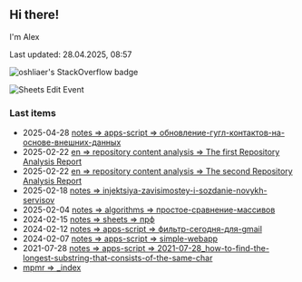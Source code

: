 ## Hi there!

I'm Alex

Last updated: 28.04.2025, 08:57

![oshliaer's StackOverflow badge](https://stackexchange.com/users/flair/1484496.png)

![Sheets Edit Event](https://en1t1jt2c6ghd7u.m.pipedream.net)

### Last items

- 2025-04-28 [notes => apps-script => обновление-гугл-контактов-на-основе-внешних-данных](docs/notes/apps-script/обновление-гугл-контактов-на-основе-внешних-данных.md)
- 2025-02-22 [en => repository content analysis => The first Repository Analysis Report](docs/en/repository%20content%20analysis/The%20first%20Repository%20Analysis%20Report.md)
- 2025-02-22 [en => repository content analysis => The second Repository Analysis Report](docs/en/repository%20content%20analysis/The%20second%20Repository%20Analysis%20Report.md)
- 2025-02-18 [notes => injektsiya-zavisimostey-i-sozdanie-novykh-servisov](docs/notes/injektsiya-zavisimostey-i-sozdanie-novykh-servisov.md)
- 2025-02-04 [notes => algorithms => простое-сравнение-массивов](docs/notes/algorithms/простое-сравнение-массивов.md)
- 2024-02-15 [notes => sheets => прф](docs/notes/sheets/прф.md)
- 2024-02-12 [notes => apps-script => фильтр-сегодня-для-gmail](docs/notes/apps-script/фильтр-сегодня-для-gmail.md)
- 2024-02-07 [notes => apps-script => simple-webapp](docs/notes/apps-script/simple-webapp.md)
- 2021-07-28 [notes => apps-script => 2021-07-28_how-to-find-the-longest-substring-that-consists-of-the-same-char](docs/notes/apps-script/2021-07-28_how-to-find-the-longest-substring-that-consists-of-the-same-char.md)
- [mpmr => _index](docs/mpmr/_index.md)
